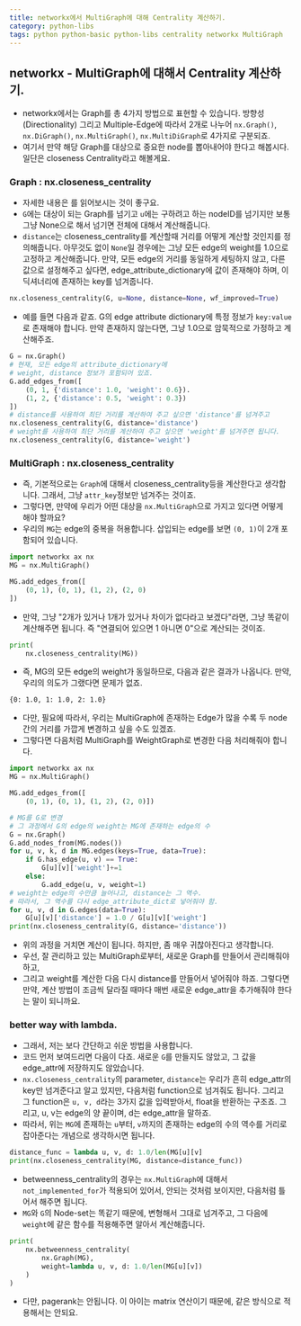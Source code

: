 ```yaml
---
title: networkx에서 MultiGraph에 대해 Centrality 계산하기. 
category: python-libs
tags: python python-basic python-libs centrality networkx MultiGraph
---
```


## networkx - MultiGraph에 대해서 Centrality 계산하기. 

- networkx에서는 Graph를 총 4가지 방법으로 표현할 수 있습니다. 방향성(Directionality) 그리고 Multiple-Edge에 따라서 2개로 나누어 `nx.Graph()`, `nx.DiGraph()`, `nx.MultiGraph()`, `nx.MultiDiGraph`로 4가지로 구분되죠. 
- 여기서 만약 해당 Graph를 대상으로 중요한 node를 뽑아내어야 한다고 해봅시다. 일단은 closeness Centrality라고 해볼게요. 

### Graph : nx.closeness_centrality

- 자세한 내용은 [](https://networkx.github.io/documentation/stable/reference/algorithms/generated/networkx.algorithms.centrality.closeness_centrality.html)를 읽어보시는 것이 좋구요. 
- `G`에는 대상이 되는 Graph를 넘기고 `u`에는 구하려고 하는 nodeID를 넘기지만 보통 그냥 None으로 해서 넘기면 전체에 대해서 계산해줍니다.
- `distance`는 closeness_centrality를 계산할때 거리를 어떻게 계산할 것인지를 정의해줍니다. 아무것도 없이 `None`일 경우에는 그냥 모든 edge의 weight를 1.0으로 고정하고 계산해줍니다. 만약, 모든 edge의 거리를 동일하게 세팅하지 않고, 다른 값으로 설정해주고 싶다면, edge_attribute_dictionary에 값이 존재해야 하며, 이 딕셔너리에 존재하는 key를 넘겨줍니다. 

```python
nx.closeness_centrality(G, u=None, distance=None, wf_improved=True)
```

- 예를 들면 다음과 같죠. G의 edge attribute dictionary에 특정 정보가 `key:value`로 존재해야 합니다. 만약 존재하지 않는다면, 그냥 1.0으로 암묵적으로 가정하고 계산해주죠.

```python
G = nx.Graph()
# 현재, 모든 edge의 attribute_dictionary에 
# weight, distance 정보가 포함되어 있죠.
G.add_edges_from([
    (0, 1, {'distance': 1.0, 'weight': 0.6}). 
    (1, 2, {'distance': 0.5, 'weight': 0.3})
])
# distance를 사용하여 최단 거리를 계산하여 주고 싶으면 'distance'를 넘겨주고 
nx.closeness_centrality(G, distance='distance')
# weight를 사용하여 최단 거리를 계산하여 주고 싶으면 'weight'를 넘겨주면 됩니다.
nx.closeness_centrality(G, distance='weight')
```

### MultiGraph : nx.closeness_centrality

- 즉, 기본적으로는 `Graph`에 대해서 closeness_centrality등을 계산한다고 생각합니다. 그래서, 그냥 `attr_key`정보만 넘겨주는 것이죠. 
- 그렇다면, 만약에 우리가 어떤 대상을 `nx.MultiGraph`으로 가지고 있다면 어떻게 해야 할까요? 
- 우리의 `MG`는 edge의 중복을 허용합니다. 삽입되는 edge를 보면 `(0, 1)`이 2개 포함되어 있습니다.

```python
import networkx ax nx
MG = nx.MultiGraph()

MG.add_edges_from([
    (0, 1), (0, 1), (1, 2), (2, 0)
])
```

- 만약, 그냥 "2개가 있거나 1개가 있거나 차이가 없다라고 보겠다"라면, 그냥 똑같이 계산해주면 됩니다. 즉 "연결되어 있으면 1 아니면 0"으로 계산되는 것이죠. 

```python
print(
    nx.closeness_centrality(MG))
```

- 즉, MG의 모든 edge의 weight가 동일하므로, 다음과 같은 결과가 나옵니다. 만약, 우리의 의도가 그랬다면 문제가 없죠.

```
{0: 1.0, 1: 1.0, 2: 1.0}
```

- 다만, 필요에 따라서, 우리는 MultiGraph에 존재하는 Edge가 많을 수록 두 node간의 거리를 가깝게 변경하고 싶을 수도 있겠죠. 
- 그렇다면 다음처럼 MultiGraph를 WeightGraph로 변경한 다음 처리해줘야 합니다. 

```python
import networkx ax nx
MG = nx.MultiGraph()

MG.add_edges_from([
    (0, 1), (0, 1), (1, 2), (2, 0)])

# MG를 G로 변경
# 그 과정에서 G의 edge의 weight는 MG에 존재하는 edge의 수 
G = nx.Graph()
G.add_nodes_from(MG.nodes())
for u, v, k, d in MG.edges(keys=True, data=True):
    if G.has_edge(u, v) == True: 
        G[u][v]['weight']+=1
    else:
        G.add_edge(u, v, weight=1)
# weight는 edge의 수만큼 늘어나고, distance는 그 역수. 
# 따라서, 그 역수를 다시 edge_attribute_dict로 넣어줘야 함.
for u, v, d in G.edges(data=True):
    G[u][v]['distance'] = 1.0 / G[u][v]['weight']
print(nx.closeness_centrality(G, distance='distance'))
```

- 위의 과정을 거치면 계산이 됩니다. 하지만, 좀 매우 귀찮아진다고 생각합니다. 
- 우선, 잘 관리하고 있는 MultiGraph로부터, 새로운 Graph를 만들어서 관리해줘야 하고, 
- 그리고 weight를 계산한 다음 다시 distance를 만들어서 넣어줘야 하죠. 그렇다면 만약, 계산 방법이 조금씩 달라질 때마다 매번 새로운 edge_attr을 추가해줘야 한다는 말이 되니까요. 

### better way with lambda. 

- 그래서, 저는 보다 간단하고 쉬운 방법을 사용합니다. 
- 코드 먼저 보여드리면 다음이 다죠. 새로운 `G`를 만들지도 않았고, 그 값을 edge_attr에 저장하지도 않았습니다. 
- `nx.closeness_centrality`의 parameter, `distance`는 우리가 흔히 edge_attr의 key만 넘겨준다고 알고 있지만, 다음처럼 function으로 넘겨줘도 됩니다. 그리고 그 function은 `u, v, d`라는 3가지 값을 입력받아서, float을 반환하는 구조죠. 그리고, u, v는 edge의 양 끝이며, d는 edge_attr을 말하죠.
- 따라서, 위는 `MG`에 존재하는 `u`부터, `v`까지의 존재하는 edge의 수의 역수를 거리로 잡아준다는 개념으로 생각하시면 됩니다.

```python
distance_func = lambda u, v, d: 1.0/len(MG[u][v]
print(nx.closeness_centrality(MG, distance=distance_func))
```

- betweenness_centrality의 경우는 `nx.MultiGraph`에 대해서 `not_implemented_for`가 적용되어 있어서, 안되는 것처럼 보이지만, 다음처럼 틀어서 해주면 됩니다.
- `MG`와 `G`의 Node-set는 똑같기 때문에, 변형해서 그대로 넘겨주고, 그 다음에 `weight`에 같은 함수를 적용해주면 알아서 계산해줍니다.

```python
print(
    nx.betweenness_centrality(
        nx.Graph(MG), 
        weight=lambda u, v, d: 1.0/len(MG[u][v])
    )
)
```

- 다만, pagerank는 안됩니다. 이 아이는 matrix 연산이기 때문에, 같은 방식으로 적용해서는 안되요.